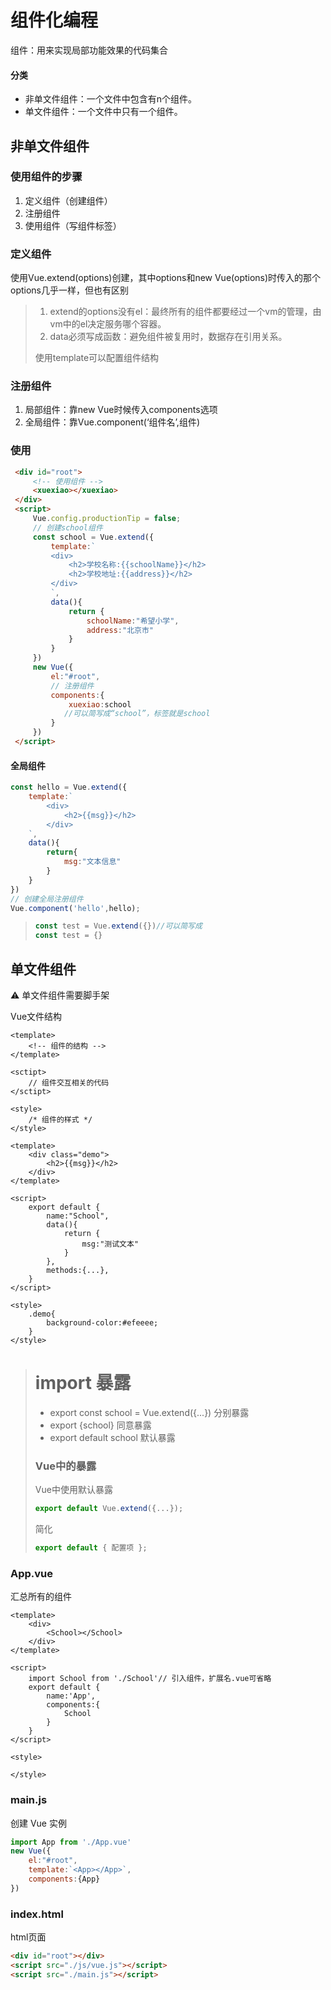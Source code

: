 # 组件化编程

组件：用来实现局部功能效果的代码集合

#### 分类

*   非单文件组件：一个文件中包含有n个组件。
*   单文件组件：一个文件中只有一个组件。

## 非单文件组件

### 使用组件的步骤

1.  定义组件（创建组件）
2.  注册组件
3.  使用组件（写组件标签）

### 定义组件

使用Vue.extend(options)创建，其中options和new Vue(options)时传入的那个options几乎一样，但也有区别

>   1.  extend的options没有el：最终所有的组件都要经过一个vm的管理，由vm中的el决定服务哪个容器。
>   2.  data必须写成函数：避免组件被复用时，数据存在引用关系。
>
>   使用template可以配置组件结构

### 注册组件

1.  局部组件：靠new Vue时候传入components选项
2.  全局组件：靠Vue.component(‘组件名’,组件)

### 使用

~~~ html
 <div id="root">
     <!-- 使用组件 -->
     <xuexiao></xuexiao>
 </div>
 <script>
     Vue.config.productionTip = false;
     // 创建school组件
     const school = Vue.extend({
         template:`
         <div>
             <h2>学校名称:{{schoolName}}</h2>    
             <h2>学校地址:{{address}}</h2>    
         </div>
         `,
         data(){
             return {
                 schoolName:"希望小学",
                 address:"北京市"
             }
         }
     })
     new Vue({
         el:"#root",
         // 注册组件
         components:{
             xuexiao:school
          	//可以简写成“school”，标签就是school
         }
     })
 </script>
~~~

#### 全局组件

~~~ js
const hello = Vue.extend({
    template:`
        <div>
            <h2>{{msg}}</h2>
        </div>
    `,
    data(){
        return{
            msg:"文本信息"
        }
    }
})
// 创建全局注册组件
Vue.component('hello',hello);
~~~

>   ~~~ js
>   const test = Vue.extend({})//可以简写成
>   const test = {}
>   ~~~

## 单文件组件

:warning: 单文件组件需要脚手架

Vue文件结构

~~~ vue	
<template>
	<!-- 组件的结构 -->
</template>

<sctipt>
	// 组件交互相关的代码
</sctipt>

<style>
	/* 组件的样式 */
</style>
~~~

~~~ vue
<template>
	<div class="demo">
        <h2>{{msg}}</h2>
    </div>
</template>

<script>
	export default {
        name:"School",
        data(){
            return {
                msg:"测试文本"
            }
        },
        methods:{...},
    }
</script>

<style>
    .demo{
        background-color:#efeeee;
    }
</style>
~~~

>   # import 暴露
>
>   *   export const school = Vue.extend({...}) 分别暴露
>   *   export {school}  同意暴露
>   *   export default school 默认暴露
>
>   ### Vue中的暴露
>
>   Vue中使用默认暴露
>
>   ~~~ js
>   export default Vue.extend({...});
>   ~~~
>
>   简化
>
>   ~~~ js
>   export default { 配置项 };
>   ~~~

### App.vue

汇总所有的组件

~~~ vue
<template>
	<div>
        <School></School>
    </div>
</template>

<script>
	import School from './School'// 引入组件，扩展名.vue可省略
    export default {
        name:'App',
        components:{
            School
        }
    }
</script>

<style>

</style>
~~~

### main.js

创建 Vue 实例

~~~ js
import App from './App.vue'
new Vue({
    el:"#root",
    template:`<App></App>`,
    components:{App}
})
~~~

### index.html

html页面

~~~ html
<div id="root"></div>
<script src="./js/vue.js"></script>
<script src="./main.js"></script>
~~~











